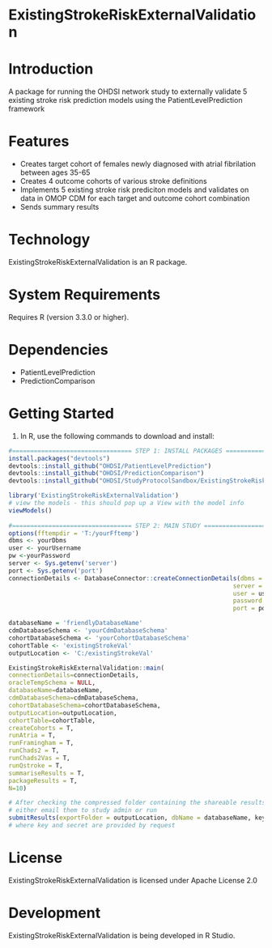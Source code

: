 ExistingStrokeRiskExternalValidation
======================

  Introduction
============
A package for running the OHDSI network study to externally validate 5 existing stroke risk prediction models using the PatientLevelPrediction framework


Features
========
  - Creates target cohort of females newly diagnosed with atrial fibrilation between ages 35-65
  - Creates 4 outcome cohorts of various stroke definitions
  - Implements 5 existing stroke risk prediciton models and validates on data in OMOP CDM for each target and outcome cohort combination
  - Sends summary results 

Technology
==========
  ExistingStrokeRiskExternalValidation is an R package.

System Requirements
===================
  Requires R (version 3.3.0 or higher).

Dependencies
============
  * PatientLevelPrediction
  * PredictionComparison

Getting Started
===============
  1. In R, use the following commands to download and install:

  ```r
  #================================= STEP 1: INSTALL PACKAGES ==================================
install.packages("devtools")
devtools::install_github("OHDSI/PatientLevelPrediction")
devtools::install_github("OHDSI/PredictionComparison")
devtools::install_github("OHDSI/StudyProtocolSandbox/ExistingStrokeRiskExternalValidation")

library('ExistingStrokeRiskExternalValidation')
# view the models - this should pop up a View with the model info
viewModels()
                    
#================================= STEP 2: MAIN STUDY ==================================
options(fftempdir = 'T:/yourFftemp')
dbms <- yourDbms
user <- yourUsername
pw <-yourPassword
server <- Sys.getenv('server')
port <- Sys.getenv('port')
connectionDetails <- DatabaseConnector::createConnectionDetails(dbms = dbms,
                                                                server = server,
                                                                user = user,
                                                                password = pw,
                                                                port = port)

databaseName = 'friendlyDatabaseName'
cdmDatabaseSchema <- 'yourCdmDatabaseSchema'
cohortDatabaseSchema <- 'yourCohortDatabaseSchema'
cohortTable <- 'existingStrokeVal'
outputLocation <- 'C:/existingStrokeVal'

ExistingStrokeRiskExternalValidation::main(
  connectionDetails=connectionDetails,
  oracleTempSchema = NULL,
  databaseName=databaseName,
  cdmDatabaseSchema=cdmDatabaseSchema,
  cohortDatabaseSchema=cohortDatabaseSchema,
  outputLocation=outputLocation,
  cohortTable=cohortTable,
  createCohorts = T,
  runAtria = T,
  runFramingham = T,
  runChads2 = T,
  runChads2Vas = T,
  runQstroke = T,
  summariseResults = T,
  packageResults = T,
  N=10)

# After checking the compressed folder containing the shareable results submit the results
# either email them to study admin or run
submitResults(exportFolder = outputLocation, dbName = databaseName, key, secret)
# where key and secret are provided by request


```

License
=======
  ExistingStrokeRiskExternalValidation is licensed under Apache License 2.0

Development
===========
  ExistingStrokeRiskExternalValidation is being developed in R Studio.

